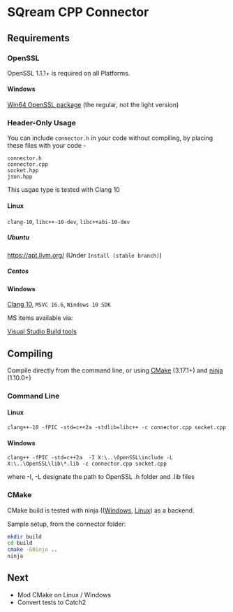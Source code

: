 # SQream CPP Connector

## Requirements

### OpenSSL
OpenSSL 1.1.1+ is required on all Platforms.

#### Windows
[Win64 OpenSSL package](https://slproweb.com/products/Win32OpenSSL.html) (the regular, not the light version)


### Header-Only Usage
You can include `connector.h` in your code without compiling, by placing these files with your code - 

```
connector.h
connector.cpp
socket.hpp
json.hpp
```

This usgae type is tested with Clang 10

#### Linux

`clang-10`, `libc++-10-dev`, `libc++abi-10-dev`

##### Ubuntu

https://apt.llvm.org/  (Under `Install (stable branch)`)

##### Centos

#### Windows

[Clang 10](https://github.com/llvm/llvm-project/releases/download/llvmorg-10.0.0/LLVM-10.0.0-win64.exe), `MSVC 16.6`, `Windows 10 SDK`

MS items available via: 

[Visual Studio Build tools](https://visualstudio.microsoft.com/visual-cpp-build-tools/)


## Compiling

Compile directly from the command line, or using [CMake](https://cmake.org/download/) (3.17.1+) and [ninja](https://ninja-build.org) (1.10.0+)

### Command Line

#### Linux

`clang++-10 -fPIC -std=c++2a -stdlib=libc++ -c connector.cpp socket.cpp`

#### Windows

`clang++ -fPIC -std=c++2a  -I X:\..\OpenSSL\include -L X:\..\OpenSSL\lib\*.lib -c connector.cpp socket.cpp`

where -I, -L designate the path to OpenSSL .h folder and .lib files

### CMake

CMake build is tested with ninja (([Windows](https://github.com/ninja-build/ninja/releases), [Linux](https://github.com/ninja-build/ninja/wiki/Pre-built-Ninja-packages)) as a backend.

Sample setup, from the connector folder:

```bash
mkdir build
cd build
cmake -GNinja ..
ninja
```

## Next
- Mod CMake on Linux / Windows
- Convert tests to Catch2

